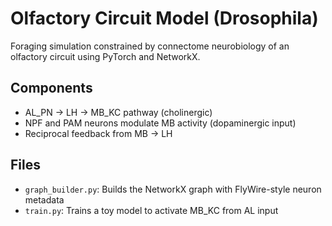 # Olfactory Circuit Model (Drosophila)

Foraging simulation constrained by connectome neurobiology of an olfactory circuit using PyTorch and NetworkX.

## Components
- AL_PN → LH → MB_KC pathway (cholinergic)
- NPF and PAM neurons modulate MB activity (dopaminergic input)
- Reciprocal feedback from MB → LH

## Files
- `graph_builder.py`: Builds the NetworkX graph with FlyWire-style neuron metadata
- `train.py`: Trains a toy model to activate MB_KC from AL input
